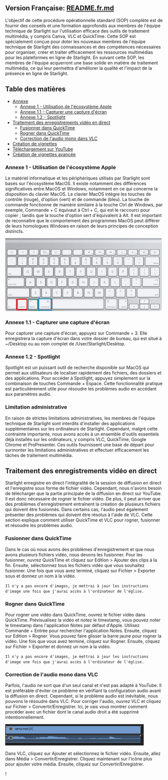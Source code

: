 ## Version Française: [README.fr.md](README.fr.md)

L'objectif de cette procédure opérationnelle standard (SOP) complète est de fournir des conseils et une formation approfondis aux membres de l'équipe technique de Starlight sur l'utilisation efficace des outils de traitement multimédia, y compris Canva, VLC et QuickTime. Cette SOP est spécialement conçue pour doter les nouveaux membres de l'équipe technique de Starlight des connaissances et des compétences nécessaires pour organiser, créer et traiter efficacement les ressources multimédias pour les plateformes en ligne de Starlight. En suivant cette SOP, les membres de l'équipe acquerront une base solide en matière de traitement multimédia, ce qui leur permettra d'améliorer la qualité et l'impact de la présence en ligne de Starlight.

## Table des matières
- [Annexe](#annexe-1---utilisation-de-l'écosystème-apple)
    - [Annexe 1 - Utilisation de l'écosystème Apple](#annexe-1---utilisation-de-l'écosystème-apple)
    - [Annexe 1.1 - Capturer une capture d'écran](#annexe-11---capturer-une-capture-d'écran)
    - [Annexe 1.2 - Spotlight](#annexe-12---spotlight)
- [Traitement des enregistrements vidéo en direct](#traitement-des-enregistrements-vidéo-en-direct)
    - [Fusionner dans QuickTime](#fusionner-dans-quicktime)
    - [Rogner dans QuickTime](#rogner-dans-quicktime)
    - [Correction de l'audio mono dans VLC](#correction-de-l'audio-mono-dans-vlc)
- [Création de vignettes](#création-de-vignettes)
- [Téléchargement sur YouTube](#téléchargement-sur-youtube)
- [Création de vignettes avancée](#création-de-vignettes-avancée)


### Annexe 1 - Utilisation de l'écosystème Apple

Le matériel informatique et les périphériques utilisés par Starlight sont basés sur l'écosystème MacOS. Il existe notamment des différences significatives entre MacOS et Windows, notamment en ce qui concerne la disposition du clavier MacOS. Le clavier MacOS intègre les touches de contrôle (rouge), d'option (vert) et de commande (bleu). La touche de commande fonctionne de manière similaire à la touche Ctrl de Windows, par exemple, Commande + C équivaut à Ctrl + C, qui est le raccourci pour copier ; tandis que la touche d'option sert d'équivalent à Alt. Il est important de reconnaître que le comportement des programmes MacOS peut différer de leurs homologues Windows en raison de leurs principes de conception distincts.

![](assets/2024-01-11-22-46-35.png)

### Annexe 1.1 - Capturer une capture d'écran

Pour capturer une capture d'écran, appuyez sur Commande + 3. Elle enregistrera la capture d'écran dans votre dossier de bureau, qui est situé à ~/Desktop ou au nom complet de /User/Starlight/Desktop.

### Annexe 1.2 - Spotlight
Spotlight est un puissant outil de recherche disponible sur MacOS qui permet aux utilisateurs de localiser rapidement des fichiers, des dossiers et des applications. Pour accéder à Spotlight, appuyez simplement sur la combinaison de touches Commande + Espace. Cette fonctionnalité pratique est particulièrement utile pour résoudre les problèmes audio en accédant aux paramètres audio.

### Limitation administrative

En raison de strictes limitations administratives, les membres de l'équipe technique de Starlight sont interdits d'installer des applications supplémentaires sur les ordinateurs de Starlight. Cependant, malgré cette contrainte importante, nous avons accès à un ensemble d'outils essentiels déjà installés sur les ordinateurs, y compris VLC, QuickTime, Google Chrome et ProPresenter. Ces outils fournissent une base de départ pour surmonter les limitations administratives et effectuer efficacement les tâches de traitement multimédia.

## Traitement des enregistrements vidéo en direct

Starlight enregistre en direct l'intégralité de la session de diffusion en direct et l'enregistre sous forme de fichier vidéo. Cependant, nous n'avons besoin de télécharger que la partie principale de la diffusion en direct sur YouTube. Il est donc nécessaire de rogner le fichier vidéo. De plus, il peut arriver que des problèmes d'enregistrement entraînent la création de plusieurs fichiers qui doivent être fusionnés. Dans certains cas, l'audio peut également présenter des problèmes qui doivent être résolus à l'aide de VLC. Cette section explique comment utiliser QuickTime et VLC pour rogner, fusionner et résoudre les problèmes audio.

### Fusionner dans QuickTime

Dans le cas où nous avons des problèmes d'enregistrement et que nous avons plusieurs fichiers vidéo, nous devons les fusionner. Pour les fusionner, ouvrez QuickTime et cliquez sur Edition > Ajouter des clips à la fin. Ensuite, sélectionnez tous les fichiers vidéo que vous souhaitez fusionner. Une fois que vous avez terminé, cliquez sur Fichier > Exporter sous et donnez un nom à la vidéo.

`Il n'y a pas encore d'images, je mettrai à jour les instructions d'image une fois que j'aurai accès à l'ordinateur de l'église.`

### Rogner dans QuickTime

Pour rogner une vidéo dans QuickTime, ouvrez le fichier vidéo dans QuickTime. Prévisualisez la vidéo et notez le timestamp, vous pouvez noter le timestamp dans l'application Notes par défaut d'Apple. Utilisez Commande + Entrée pour rechercher l'application Notes. Ensuite, cliquez sur Edition > Rogner. Vous pouvez faire glisser la barre jaune pour rogner la vidéo. Une fois que vous avez terminé, cliquez sur Rogner. Ensuite, cliquez sur Fichier > Exporter et donnez un nom à la vidéo.

`Il n'y a pas encore d'images, je mettrai à jour les instructions d'image une fois que j'aurai accès à l'ordinateur de l'église.`

### Correction de l'audio mono dans VLC

Parfois, l'audio ne sort que d'un seul canal et n'est pas adapté à YouTube. Il est préférable d'éviter ce problème en vérifiant la configuration audio avant la diffusion en direct. Cependant, si le problème audio est inévitable, nous pouvons le résoudre dans VLC. Pour corriger l'audio, ouvrez VLC et cliquez sur Fichier > Convertir/Enregistrer. Ici, je vais vous montrer comment procéder avec un fichier dont le canal audio droit a été supprimé intentionnellement.

![](assets/2024-01-20-23-58-08.png)

Dans VLC, cliquez sur Ajouter et sélectionnez le fichier vidéo. Ensuite, allez dans Média > Convertir/Enregistrer. Cliquez maintenant sur l'icône plus pour ajouter votre média. Ensuite, cliquez sur Convertir/Enregistrer.

!